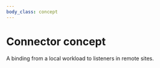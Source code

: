 ```yaml
---
body_class: concept
---
```


# Connector concept

<section>

A binding from a local workload to listeners in remote sites.

</section>
